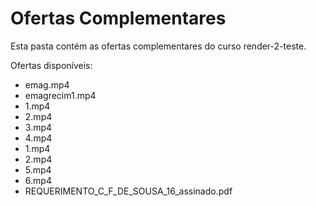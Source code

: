 # Ofertas Complementares

Esta pasta contém as ofertas complementares do curso render-2-teste.

Ofertas disponíveis:
- emag.mp4
- emagrecim1.mp4
- 1.mp4
- 2.mp4
- 3.mp4
- 4.mp4
- 1.mp4
- 2.mp4
- 5.mp4
- 6.mp4
- REQUERIMENTO_C_F_DE_SOUSA_16_assinado.pdf